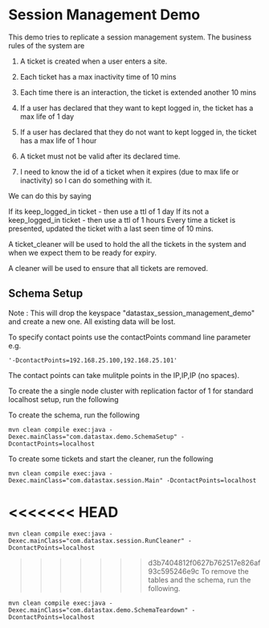 Session Management Demo
========================

This demo tries to replicate a session management system. The business rules of the system are 

1. A ticket is created when a user enters a site. 

2. Each ticket has a max inactivity time of 10 mins

3. Each time there is an interaction, the ticket is extended another 10 mins

4. If a user has declared that they want to kept logged in, the ticket has a max life of 1 day

5. If a user has declared that they do not want to kept logged in, the ticket has a max life of 1 hour

6. A ticket must not be valid after its declared time. 

7. I need to know the id of a ticket when it expires (due to max life or inactivity) so I can do something with it.

We can do this by saying
	
If its keep_logged_in ticket - then use a ttl of 1 day
If its not a keep_logged_in ticket - then use a ttl of 1 hours
Every time a ticket is presented, updated the ticket with a last seen time of 10 mins.

A ticket_cleaner will be used to hold the all the tickets in the system and when we expect them to be ready for expiry. 

A cleaner will be used to ensure that all tickets are removed. 

## Schema Setup
Note : This will drop the keyspace "datastax_session_management_demo" and create a new one. All existing data will be lost. 

To specify contact points use the contactPoints command line parameter e.g. 

	'-DcontactPoints=192.168.25.100,192.168.25.101'
	
The contact points can take mulitple points in the IP,IP,IP (no spaces).

To create the a single node cluster with replication factor of 1 for standard localhost setup, run the following

To create the schema, run the following

	mvn clean compile exec:java -Dexec.mainClass="com.datastax.demo.SchemaSetup" -DcontactPoints=localhost
	
To create some tickets and start the cleaner, run the following 
	
	mvn clean compile exec:java -Dexec.mainClass="com.datastax.session.Main" -DcontactPoints=localhost
	
<<<<<<< HEAD
=======
	mvn clean compile exec:java -Dexec.mainClass="com.datastax.session.RunCleaner" -DcontactPoints=localhost 

>>>>>>> d3b7404812f0627b762517e826af93c595246e9c
To remove the tables and the schema, run the following.

    mvn clean compile exec:java -Dexec.mainClass="com.datastax.demo.SchemaTeardown" -DcontactPoints=localhost
    
    
